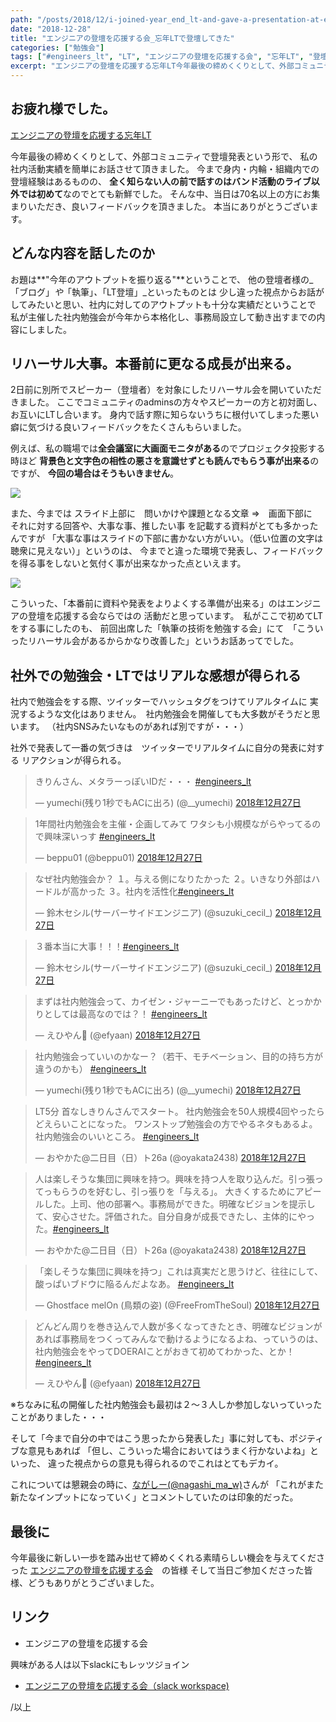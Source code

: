 ```yaml
---
path: "/posts/2018/12/i-joined-year_end_lt-and-gave-a-presentation-at-engineers_lt/"
date: "2018-12-28"
title: "エンジニアの登壇を応援する会_忘年LTで登壇してきた"
categories: ["勉強会"]
tags: ["#engineers_lt", "LT", "エンジニアの登壇を応援する会", "忘年LT", "登壇"]
excerpt: "エンジニアの登壇を応援する忘年LT今年最後の締めくくりとして、外部コミュニティで登壇発表という形で、私の社内活動実績を簡単にお話させて頂きました。今まで身内・内輪・組織内での登壇経験はあるものの、そ..."
---
```


## お疲れ様でした。

[エンジニアの登壇を応援する忘年LT](https://techplay.jp/event/705867)

今年最後の締めくくりとして、外部コミュニティで登壇発表という形で、
私の社内活動実績を簡単にお話させて頂きました。
今まで身内・内輪・組織内での登壇経験はあるものの、
**全く知らない人の前で話すのはバンド活動のライブ以外では初めて**なのでとても新鮮でした。
そんな中、当日は70名以上の方にお集まりいただき、良いフィードバックを頂きました。
本当にありがとうございます。

## どんな内容を話したのか

<script async="" class="speakerdeck-embed" data-id="4ee1fdcd2ef44bd68945203068d16fc4" data-ratio="1.33333333333333" src="//speakerdeck.com/assets/embed.js"></script>
お題は**"今年のアウトプットを振り返る"**ということで、
他の登壇者様の_「ブログ」_や_「執筆」_、_「LT登壇」_といったものとは
少し違った視点からお話がしてみたいと思い、社内に対してのアウトプットも十分な実績だということで
私が主催した社内勉強会が今年から本格化し、事務局設立して動き出すまでの内容にしました。

## リハーサル大事。本番前に更なる成長が出来る。

2日前に別所でスピーカー（登壇者）を対象にしたリハーサル会を開いていただきました。
ここでコミュニティのadminsの方々やスピーカーの方と初対面し、お互いにLTし合います。
身内で話す際に知らないうちに根付いてしまった悪い癖に気づける良いフィードバックをたくさんもらいました。

例えば、私の職場では**全会議室に大画面モニタがある**のでプロジェクタ投影する時ほど
**背景色と文字色の相性の悪さを意識せずとも読んでもらう事が出来る**のですが、
**今回の場合はそうもいきません**。

![](https://blog.killinsun.com/wp-content/uploads/2018/12/example2.jpg)

また、今までは
スライド上部に　問いかけや課題となる文章
⇒　画面下部に　それに対する回答や、大事な事、推したい事
を記載する資料がとても多かったんですが
「大事な事はスライドの下部に書かない方がいい。（低い位置の文字は聴衆に見えない）」というのは、
今までと違った環境で発表し、フィードバックを得る事をしないと気付く事が出来なかった点といえます。

![](https://blog.killinsun.com/wp-content/uploads/2018/12/example1.png)

こういった、「本番前に資料や発表をよりよくする準備が出来る」のはエンジニアの登壇を応援する会ならではの
活動だと思っています。　私がここで初めてLTをする事にしたのも、
前回出席した「執筆の技術を勉強する会」にて　「こういったリハーサル会があるからかなり改善した」というお話あってでした。

## 社外での勉強会・LTではリアルな感想が得られる

社内で勉強会をする際、ツイッターでハッシュタグをつけてリアルタイムに
実況するような文化はありません。　社内勉強会を開催しても大多数がそうだと思います。
（社内SNSみたいなものがあれば別ですが・・・）

社外で発表して一番の気づきは　ツイッターでリアルタイムに自分の発表に対する
リアクションが得られる。

> きりんさん、メタラーっぽいIDだ・・・ [#engineers_lt](https://twitter.com/hashtag/engineers_lt?src=hash&ref_src=twsrc%5Etfw)
> 
> — yumechi(残り1秒でもACに出ろ) (@__yumechi) [2018年12月27日](https://twitter.com/__yumechi/status/1078239078884077568?ref_src=twsrc%5Etfw)

<script async="" src="https://platform.twitter.com/widgets.js" charset="utf-8"></script>

> 1年間社内勉強会を主催・企画してみて ワタシも小規模ながらやってるので興味深いっす [#engineers_lt](https://twitter.com/hashtag/engineers_lt?src=hash&ref_src=twsrc%5Etfw)
> 
> — beppu01 (@beppu01) [2018年12月27日](https://twitter.com/beppu01/status/1078239368064552960?ref_src=twsrc%5Etfw)

<script async="" src="https://platform.twitter.com/widgets.js" charset="utf-8"></script>

> なぜ社内勉強会か？ １。与える側になりたかった ２。いきなり外部はハードルが高かった ３。社内を活性化[#engineers_lt](https://twitter.com/hashtag/engineers_lt?src=hash&ref_src=twsrc%5Etfw)
> 
> — 鈴木セシル(サーバーサイドエンジニア) (@suzuki_cecil_) [2018年12月27日](https://twitter.com/suzuki_cecil_/status/1078239516425515008?ref_src=twsrc%5Etfw)

<script async="" src="https://platform.twitter.com/widgets.js" charset="utf-8"></script>

> ３番本当に大事！！！[#engineers_lt](https://twitter.com/hashtag/engineers_lt?src=hash&ref_src=twsrc%5Etfw)
> 
> — 鈴木セシル(サーバーサイドエンジニア) (@suzuki_cecil_) [2018年12月27日](https://twitter.com/suzuki_cecil_/status/1078239559475912704?ref_src=twsrc%5Etfw)

<script async="" src="https://platform.twitter.com/widgets.js" charset="utf-8"></script>

> まずは社内勉強会って、カイゼン・ジャーニーでもあったけど、とっかかりとしては最高なのでは？！ [#engineers_lt](https://twitter.com/hashtag/engineers_lt?src=hash&ref_src=twsrc%5Etfw)
> 
> — えひやん (@efyaan) [2018年12月27日](https://twitter.com/efyaan/status/1078239595798482944?ref_src=twsrc%5Etfw)

<script async="" src="https://platform.twitter.com/widgets.js" charset="utf-8"></script>

> 社内勉強会っていいのかなー？（若干、モチベーション、目的の持ち方が違うのかも） [#engineers_lt](https://twitter.com/hashtag/engineers_lt?src=hash&ref_src=twsrc%5Etfw)
> 
> — yumechi(残り1秒でもACに出ろ) (@__yumechi) [2018年12月27日](https://twitter.com/__yumechi/status/1078240096787152897?ref_src=twsrc%5Etfw)

<script async="" src="https://platform.twitter.com/widgets.js" charset="utf-8"></script>

> LT5分 首なしきりんさんでスタート。 社内勉強会を50人規模4回やったらどえらいことになった。 ワンストップ勉強会の方でやるネタもあるよ。 社内勉強会のいいところ。 [#engineers_lt](https://twitter.com/hashtag/engineers_lt?src=hash&ref_src=twsrc%5Etfw)
> 
> — おやかた@二日目（日）ト26a (@oyakata2438) [2018年12月27日](https://twitter.com/oyakata2438/status/1078239417859338240?ref_src=twsrc%5Etfw)

<script async="" src="https://platform.twitter.com/widgets.js" charset="utf-8"></script>

> 人は楽しそうな集団に興味を持つ。興味を持つ人を取り込んだ。引っ張ってっもらうのを好むし、引っ張りを「与える」。 大きくするためにアピールした。上司、他の部署へ。事務局ができた。明確なビジョンを提示して、安心させた。評価された。自分自身が成長できたし、主体的にやった。[#engineers_lt](https://twitter.com/hashtag/engineers_lt?src=hash&ref_src=twsrc%5Etfw)
> 
> — おやかた@二日目（日）ト26a (@oyakata2438) [2018年12月27日](https://twitter.com/oyakata2438/status/1078240182485172224?ref_src=twsrc%5Etfw)

<script async="" src="https://platform.twitter.com/widgets.js" charset="utf-8"></script>

> 「楽しそうな集団に興味を持つ」これは真実だと思うけど、往往にして、酸っぱいブドウに陥るんだよなあ。 [#engineers_lt](https://twitter.com/hashtag/engineers_lt?src=hash&ref_src=twsrc%5Etfw)
> 
> — Ghostface melOn (鳥類の姿) (@FreeFromTheSoul) [2018年12月27日](https://twitter.com/FreeFromTheSoul/status/1078240234951725056?ref_src=twsrc%5Etfw)

<script async="" src="https://platform.twitter.com/widgets.js" charset="utf-8"></script>

> どんどん周りを巻き込んで人数が多くなってきたとき、明確なビジョンがあれば事務局をつくってみんなで動けるようになるよね、っていうのは、社内勉強会をやってDOERAIことがおきて初めてわかった、とか！[#engineers_lt](https://twitter.com/hashtag/engineers_lt?src=hash&ref_src=twsrc%5Etfw)
> 
> — えひやん (@efyaan) [2018年12月27日](https://twitter.com/efyaan/status/1078240246272188416?ref_src=twsrc%5Etfw)

<script async="" src="https://platform.twitter.com/widgets.js" charset="utf-8"></script>

※ちなみに私の開催した社内勉強会も最初は２～３人しか参加しないっていったことがありました・・・

そして「今まで自分の中ではこう思ったから発表した」事に対しても、ポジティブな意見もあれば
「但し、こういった場合においてはうまく行かないよね」といった、
違った視点からの意見も得られるのでこれはとてもデカイ。

これについては懇親会の時に、[ながしー(@nagashi_ma_w)](https://twitter.com/nagashi_ma_w)さんが
「これがまた新たなインプットになっていく」とコメントしていたのは印象的だった。

## 最後に

今年最後に新しい一歩を踏み出せて締めくくれる素晴らしい機会を与えてくださった
[エンジニアの登壇を応援する会](https://techplay.jp/community/engineers-lt)　の皆様
そして当日ご参加くださった皆様、どうもありがとうございました。

## リンク

* エンジニアの登壇を応援する会

興味がある人は以下slackにもレッツジョイン

* [エンジニアの登壇を応援する会（slack workspace)](http://bit.ly/elt-slack)

/以上